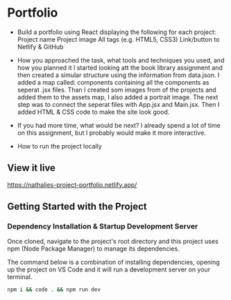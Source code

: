# Portfolio

- Build a portfolio using React displaying the following for each project:
Project name
Project image
All tags (e.g. HTML5, CSS3)
Link/button to Netlify & GitHub

- How you approached the task, what tools and techniques you used, and how you planned it
I started looking att the book library assignment and then created a simular structure using the information from data.json. I added a map called: components containing all the components as seperat .jsx files. Than I created som images from of the projects and added them to the assets map, I also added a portrait image. The next step was to connect the seperat files with App.jsx and Main.jsx. Then I added HTML & CSS code to make the site look good. 
- If you had more time, what would be next?
I already spend a lot of time on this assignment, but I probably would make it more interactive. 
- How to run the project locally

## View it live
https://nathalies-project-portfolio.netlify.app/

## Getting Started with the Project

### Dependency Installation & Startup Development Server

Once cloned, navigate to the project's root directory and this project uses npm (Node Package Manager) to manage its dependencies.

The command below is a combination of installing dependencies, opening up the project on VS Code and it will run a development server on your terminal.

```bash
npm i && code . && npm run dev
```
